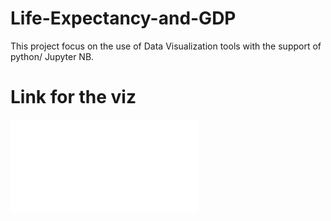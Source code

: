 # Life-Expectancy-and-GDP
This project focus on the use of Data Visualization tools with the support of python/ Jupyter NB. 

# Link for the viz 
![Alt text](file:///C:/Users/kimka/OneDrive/Bureau/Projects/codecademy-main/codecademy-main/Life%20Expect%20and%20GDP/Life-Expectancy-and-GDP/figure1.html)
